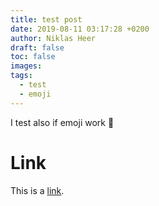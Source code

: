 ```yaml
---
title: test post
date: 2019-08-11 03:17:28 +0200
author: Niklas Heer
draft: false
toc: false
images:
tags:
  - test
  - emoji
---
```


I test also if emoji work :rocket:

# Link

This is a [link](https://nheer.io).
